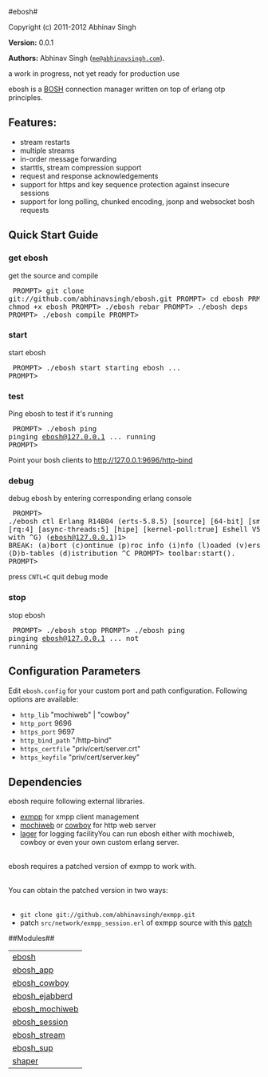 

#ebosh#


Copyright (c) 2011-2012 Abhinav Singh

__Version:__ 0.0.1

__Authors:__ Abhinav Singh ([`me@abhinavsingh.com`](mailto:me@abhinavsingh.com)).

a work in progress, not yet ready for production use

ebosh is a [BOSH](http://xmpp.org/extensions/xep-0124.md) connection manager written on top of erlang otp principles.

Features:
----------
* stream restarts
* multiple streams
* in-order message forwarding
* starttls, stream compression support
* request and response acknowledgements
* support for https and key sequence protection against insecure sessions
* support for long polling, chunked encoding, jsonp and websocket bosh requests

Quick Start Guide
------------------

### get ebosh

get the source and compile<pre>
	PROMPT> git clone git://github.com/abhinavsingh/ebosh.git
	PROMPT> cd ebosh
	PRMOPT> chmod +x ebosh
	PROMPT> ./ebosh rebar
	PROMPT> ./ebosh deps
	PROMPT> ./ebosh compile
	PROMPT></pre>

### start

start ebosh<pre>
	PROMPT> ./ebosh start
	starting ebosh ...
	PROMPT></pre>

### test

Ping ebosh to test if it's running<pre>
	PROMPT> ./ebosh ping
	pinging ebosh@127.0.0.1 ...
	running
	PROMPT></pre>

Point your bosh clients to http://127.0.0.1:9696/http-bind

### debug

debug ebosh by entering corresponding erlang console<pre>
	PROMPT> ./ebosh ctl
	Erlang R14B04 (erts-5.8.5) [source] [64-bit] [smp:4:4] [rq:4] [async-threads:5] [hipe] [kernel-poll:true]
	Eshell V5.8.5  (abort with ^G)
	(ebosh@127.0.0.1)1>
	BREAK: (a)bort (c)ontinue (p)roc info (i)nfo (l)oaded
	       (v)ersion (k)ill (D)b-tables (d)istribution
	^C
	PROMPT> toolbar:start().
	PROMPT></pre>

press `CNTL+C` quit debug mode

### stop

stop ebosh<pre>
	PROMPT> ./ebosh stop
	PROMPT> ./ebosh ping
	pinging ebosh@127.0.0.1 ...
	not running</pre>

Configuration Parameters
-------------------------
Edit `ebosh.config` for your custom port and path configuration. Following options are available:
* `http_lib`          "mochiweb" | "cowboy"
* `http_port`         9696
* `https_port`        9697
* `http_bind_path`    "/http-bind"
* `https_certfile`    "priv/cert/server.crt"
* `https_keyfile`     "priv/cert/server.key"

Dependencies
-------------
ebosh require following external libraries.

* [exmpp](https://github.com/abhinavsingh/exmpp/) for xmpp client management
* [mochiweb](https://github.com/abhinavsingh/mochiweb/) or [cowboy](https://github.com/abhinavsingh/cowboy/) for http web server
* [lager](https://github/abhinavsingh/lager/) for logging facilityYou can run ebosh either with mochiweb, cowboy or even your own custom erlang server.
<br></br>

ebosh requires a patched version of exmpp to work with.
<br></br>

You can obtain the patched version in two ways:
<br></br>

* `git clone git://github.com/abhinavsingh/exmpp.git`
* patch `src/network/exmpp_session.erl` of exmpp source with this [patch](https://github.com/abhinavsingh/exmpp/commit/580d736ad9c6c776ee1cc83bdcf2f63ca9096b2c)


##Modules##


<table width="100%" border="0" summary="list of modules">
<tr><td><a href="http://github.com/abhinavsingh/ebosh/blob/master/doc/ebosh.md" class="module">ebosh</a></td></tr>
<tr><td><a href="http://github.com/abhinavsingh/ebosh/blob/master/doc/ebosh_app.md" class="module">ebosh_app</a></td></tr>
<tr><td><a href="http://github.com/abhinavsingh/ebosh/blob/master/doc/ebosh_cowboy.md" class="module">ebosh_cowboy</a></td></tr>
<tr><td><a href="http://github.com/abhinavsingh/ebosh/blob/master/doc/ebosh_ejabberd.md" class="module">ebosh_ejabberd</a></td></tr>
<tr><td><a href="http://github.com/abhinavsingh/ebosh/blob/master/doc/ebosh_mochiweb.md" class="module">ebosh_mochiweb</a></td></tr>
<tr><td><a href="http://github.com/abhinavsingh/ebosh/blob/master/doc/ebosh_session.md" class="module">ebosh_session</a></td></tr>
<tr><td><a href="http://github.com/abhinavsingh/ebosh/blob/master/doc/ebosh_stream.md" class="module">ebosh_stream</a></td></tr>
<tr><td><a href="http://github.com/abhinavsingh/ebosh/blob/master/doc/ebosh_sup.md" class="module">ebosh_sup</a></td></tr>
<tr><td><a href="http://github.com/abhinavsingh/ebosh/blob/master/doc/shaper.md" class="module">shaper</a></td></tr></table>

